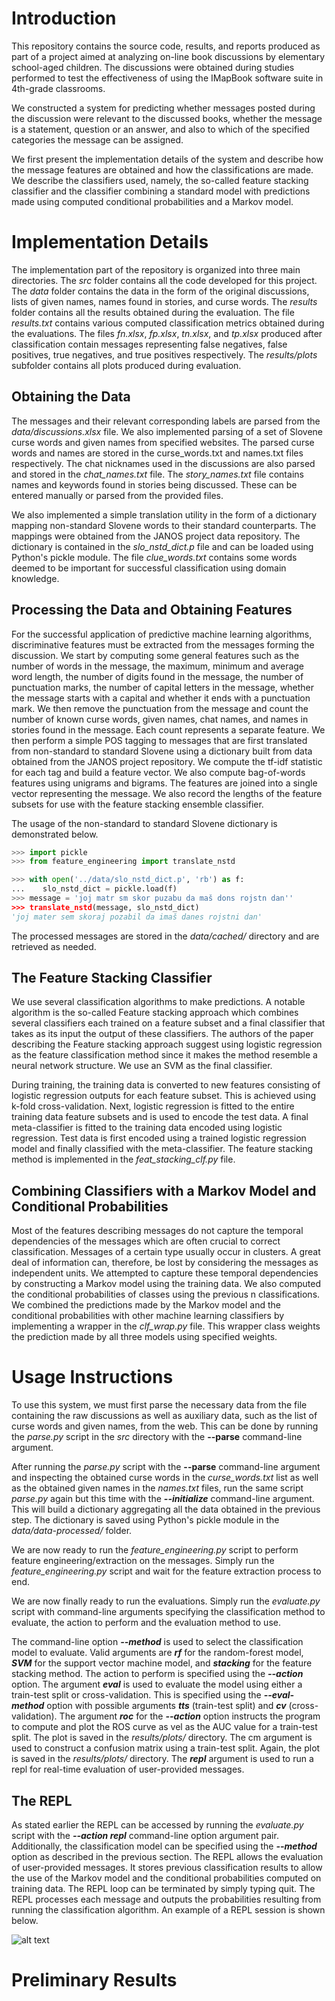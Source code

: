 # Introduction

This repository contains the source code, results, and reports produced as part of a project aimed at analyzing on-line book discussions by elementary school-aged children. The discussions were obtained during studies performed to test the effectiveness of using the IMapBook software suite in 4th-grade classrooms.

We constructed a system for predicting whether messages posted during the discussion were relevant to the discussed books, whether the message is a statement, question or an answer, and also to which of the specified categories the message can be assigned.

We first present the implementation details of the system and describe how the message features are obtained and how the classifications are made. We describe the classifiers used, namely, the so-called feature stacking classifier and the classifier combining a standard model with predictions made using computed conditional probabilities and a Markov model.

# Implementation Details

The implementation part of the repository is organized into three main directories. The *src* folder contains all the code developed for this project. The *data* folder contains the data in the
form of the original discussions, lists of given names, names found in stories, and curse words. The *results* folder contains all the results obtained during the evaluation. The file *results.txt*
contains various computed classification metrics obtained during the evaluations. The files *fn.xlsx*, *fp.xlsx*, *tn.xlsx*, and *tp.xlsx* produced after classification contain messages representing false negatives, false positives, true negatives, and true positives respectively. The *results/plots* subfolder contains all plots produced during evaluation.

## Obtaining the Data

The messages and their relevant corresponding labels are parsed from the *data/discussions.xlsx* file. We also implemented parsing of a set of Slovene curse words and given names
from specified websites. The parsed curse words and names are stored in the curse\_words.txt and names.txt files respectively. The chat nicknames used in the discussions are also
parsed and stored in the *chat\_names.txt* file. The *story\_names.txt* file contains names and keywords found in stories being discussed. These can be entered manually or parsed from
the provided files.

We also implemented a simple translation utility in the form of a dictionary mapping non-standard Slovene words to their standard counterparts. The mappings were obtained
from the JANOS project data repository. The dictionary is contained in the *slo\_nstd\_dict.p* file and can be loaded using Python's pickle module. The file *clue\_words.txt* contains
some words deemed to be important for successful classification using domain knowledge.


## Processing the Data and Obtaining Features

For the successful application of predictive machine learning algorithms, discriminative features must be extracted from the messages forming the discussion.
We start by computing some general features such as the number of words in the message, the maximum, minimum and average word length, the number of digits
found in the message, the number of punctuation marks, the number of capital letters in the message, whether the message starts with a capital and whether it ends with
a punctuation mark. We then remove the punctuation from the message and count the number of known curse words, given names, chat names, and names in stories found in
the message. Each count represents a separate feature. We then perform a simple POS tagging to messages that are first translated from non-standard to standard Slovene
using a dictionary built from data obtained from the JANOS project repository. We compute the tf-idf statistic for each tag and build a feature vector. We also compute
bag-of-words features using unigrams and bigrams. The features are joined into a single vector representing the message. We also record the lengths of the feature subsets
for use with the feature stacking ensemble classifier.

The usage of the non-standard to standard Slovene dictionary is demonstrated below.

```python
>>> import pickle
>>> from feature_engineering import translate_nstd

>>> with open('../data/slo_nstd_dict.p', 'rb') as f:
...    slo_nstd_dict = pickle.load(f)
>>> message = 'joj matr sm skor puzabu da maš dons rojstn dan''
>>> translate_nstd(message, slo_nstd_dict)
'joj mater sem skoraj pozabil da imaš danes rojstni dan'
```

The processed messages are stored in the *data/cached/* directory and are retrieved as needed.

## The Feature Stacking Classifier

We use several classification algorithms to make predictions. A notable algorithm is the so-called Feature stacking
approach which combines several classifiers each trained on a feature subset and a final classifier that takes as its input
the output of these classifiers. The authors of the paper describing the Feature stacking approach suggest using logistic regression
as the feature classification method since it makes the method resemble a neural network structure. We use an SVM as the final classifier.

During training, the training data is converted to new features consisting of logistic regression outputs for each feature subset. This is achieved
using k-fold cross-validation. Next, logistic regression is fitted to the entire training data feature subsets and is used to encode the test data.
A final meta-classifier is fitted to the training data encoded using logistic regression. Test data is first encoded using a trained logistic
regression model and finally classified with the meta-classifier. The feature stacking method is implemented in the *feat\_stacking\_clf.py* file.

## Combining Classifiers with a Markov Model and Conditional Probabilities

Most of the features describing messages do not capture the temporal dependencies of the messages which are often crucial to correct classification. 
Messages of a certain type usually occur in clusters. A great deal of information can, therefore, be lost by considering the messages as independent units. 
We attempted to capture these temporal dependencies by constructing a Markov model using the training data. We also computed the conditional probabilities of 
classes using the previous n classifications. We combined the predictions made by the Markov model and the conditional probabilities with other machine learning 
classifiers by implementing a wrapper in the *clf\_wrap.py* file. This wrapper class weights the prediction made by all three models using specified weights.

# Usage Instructions

To use this system, we must first parse the necessary data from the file containing the raw discussions as well as
auxiliary data, such as the list of curse words and given names, from the web. This can be done by running the *parse.py* script
in the *src* directory with the **--parse** command-line argument.

After running the *parse.py* script with the **--parse** command-line argument and inspecting the obtained curse words in the *curse\_words.txt* list as well as
the obtained given names in the *names.txt* files, run the same script *parse.py* again but this time with the ***--initialize*** command-line argument. This will
build a dictionary aggregating all the data obtained in the previous step. The dictionary is saved using Python's pickle module in the *data/data-processed/* folder.

We are now ready to run the *feature\_engineering.py* script to perform feature engineering/extraction on the messages. Simply run the *feature\_engineering.py* script and
wait for the feature extraction process to end.

We are now finally ready to run the evaluations. Simply run the *evaluate.py* script with command-line arguments specifying the classification method to evaluate, the action
to perform and the evaluation method to use.

The command-line option ***--method*** is used to select the classification model to evaluate. Valid arguments are ***rf*** for the random-forest model, ***SVM*** for the support vector machine model, and ***stacking*** for the feature stacking method. The action to perform is specified using the ***--action*** option. The argument ***eval*** is used to evaluate the model using
either a train-test split or cross-validation. This is specified using the ***--eval-method*** option with possible arguments ***tts*** (train-test split) and ***cv*** (cross-validation). The
argument ***roc*** for the ***--action*** option instructs the program to compute and plot the ROS curve as vel as the AUC value for a train-test split. The plot is saved in the *results/plots/*
directory. The cm argument is used to construct a confusion matrix using a train-test split. Again, the plot is saved in the *results/plots/* directory. The ***repl*** argument is used
to run a repl for real-time evaluation of user-provided messages.

## The REPL

As stated earlier the REPL can be accessed by running the *evaluate.py* script with the ***--action repl*** command-line option argument pair. Additionally, the classification model can be
specified using the ***--method*** option as described in the previous section. The REPL allows the evaluation of user-provided messages. It stores previous classification results to allow
the use of the Markov model and the conditional probabilities computed on training data. The REPL loop can be terminated by simply typing quit. The REPL processes each
message and outputs the probabilities resulting from running the classification algorithm. An example of a REPL session is shown below.

![alt text](./reports/img/repl_session.png "REPL Session")


# Preliminary Results




